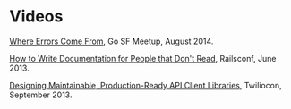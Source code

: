 # Videos

[Where Errors Come From][errors], Go SF Meetup, August 2014.

[errors]: https://www.youtube.com/watch?v=P8U9-wPYiHA&t=30s

[How to Write Documentation for People that Don't Read][docs], Railsconf, June 2013.

[docs]: http://www.confreaks.com/videos/2468-railsconf2013-how-to-write-documentation-for-people-that-don-t-read

[Designing Maintainable, Production-Ready API Client Libraries][clients], Twiliocon, September 2013.

[clients]: https://www.youtube.com/watch?v=C_UJHqR_2Mo
